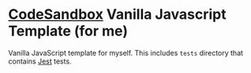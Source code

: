 # [CodeSandbox](https://codesandbox.io/) Vanilla Javascript Template (for me)

Vanilla JavaScript template for myself. This includes `tests` directory that contains [Jest](https://jestjs.io/) tests.
